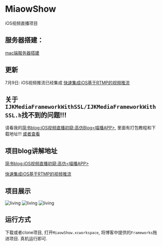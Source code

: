 # MiaowShow
iOS视频直播项目

## 服务器搭建：
<a href="https://juejin.cn/post/7044174993856397325">mac端服务器搭建</a> 

## 更新
7月9日: iOS视频推流已经集成
<a href="http://www.jianshu.com/p/8ea016b2720e">快速集成iOS基于RTMP的视频推流</a>

## 关于`IJKMediaFrameworkWithSSL/IJKMediaFrameworkWithSSL.h`找不到的问题!!!
请看我的<a href="http://www.jianshu.com/p/b8db6c142aad">简书blog:iOS视频直播初窥:高仿Blog<喵播APP></a>, 里面有打包教程和下载地址!!!
[或者查看 <a href="http://www.jianshu.com/p/b8db6c142aad"> ](https://juejin.cn/post/6844904056062738440)

## 项目blog讲解地址
<a href="http://www.jianshu.com/p/b8db6c142aad">简书blog:iOS视频直播初窥:高仿<喵播APP></a>

<a href="http://www.jianshu.com/p/8ea016b2720e">快速集成iOS基于RTMP的视频推流</a>

## 项目展示

![living](living.gif)
![living](mb_登录.png)
![living](mb_直播.png)


## 运行方式
下载或者clone项目, 打开`MiaowShow.xcworkspace`, 将博客中提供的`Frameworks`拖进项目. 真机运行即可.
